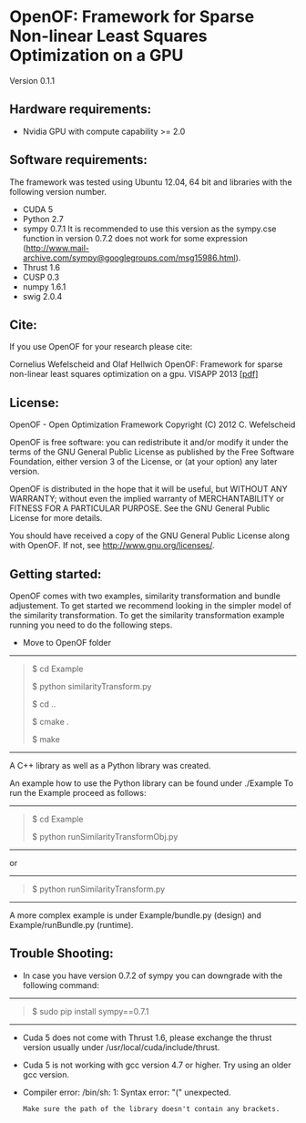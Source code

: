 OpenOF: Framework for Sparse Non-linear Least Squares Optimization on a GPU
===================================================
Version 0.1.1

Hardware requirements:
------------------------------------------

- Nvidia GPU with compute capability >= 2.0

Software requirements:
------------------------------------------

The framework was tested using Ubuntu 12.04, 64 bit and libraries with the following version number.
- CUDA 5
- Python 2.7
- sympy 0.7.1  It is recommended to use this version as the sympy.cse function in version 0.7.2 does not work for some expression (http://www.mail-archive.com/sympy@googlegroups.com/msg15986.html).
- Thrust 1.6
- CUSP 0.3
- numpy 1.6.1
- swig 2.0.4 

Cite:
------------------------------------------
If you use OpenOF for your research please cite:

Cornelius Wefelscheid and Olaf Hellwich
OpenOF: Framework for sparse non-linear least squares optimization on a gpu.
VISAPP 2013 [[pdf]](http://www.cv.tu-berlin.de/fileadmin/fg140/OpenOF.pdf)

License:
------------------------------------------
   OpenOF - Open Optimization Framework
   Copyright (C) 2012 C. Wefelscheid


   OpenOF is free software: you can redistribute it and/or modify
   it under the terms of the GNU General Public License as published by
   the Free Software Foundation, either version 3 of the License, or
   (at your option) any later version.
   
   OpenOF is distributed in the hope that it will be useful,
   but WITHOUT ANY WARRANTY; without even the implied warranty of
   MERCHANTABILITY or FITNESS FOR A PARTICULAR PURPOSE.  See the
   GNU General Public License for more details.
   
   You should have received a copy of the GNU General Public License
   along with OpenOF.  If not, see <http://www.gnu.org/licenses/>.

Getting started:
------------------------------------------

OpenOF comes with two examples, similarity transformation and bundle adjustement. To get started we recommend looking in the simpler model of the similarity transformation. To get the similarity transformation example running you need to do the following steps.
- Move to OpenOF folder

----------------------
> $ cd Example
> 
> $ python similarityTransform.py
> 
> $ cd ..
>
> $ cmake .
>
> $ make

---------------------

A C++ library as well as a Python library was created.

An example how to use the Python library can be found under ./Example
To run the Example proceed as follows:

------------
> $ cd Example
> 
> $ python runSimilarityTransformObj.py

------------

or

------------
> $ python runSimilarityTransform.py

------------

A more complex example is under Example/bundle.py (design) and Example/runBundle.py (runtime).

Trouble Shooting:
------------------------------------------

- In case you have version 0.7.2 of sympy you can downgrade with the following command:

------------
>
> $ sudo pip install sympy==0.7.1

------------
- Cuda 5 does not come with Thrust 1.6, please exchange the thrust version usually under /usr/local/cuda/include/thrust.
- Cuda 5 is not working with gcc version 4.7 or higher. Try using an older gcc version.
- Compiler error: /bin/sh: 1: Syntax error: "(" unexpected.
      
      Make sure the path of the library doesn't contain any brackets.





